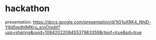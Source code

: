 # hackathon

presentation: 
https://docs.google.com/presentation/d/1lG1uXRK4_NhjD-Y8d5wdhlNfKru_srnO/edit?usp=sharing&ouid=106420220845537983359&rtpof=true&sd=true
